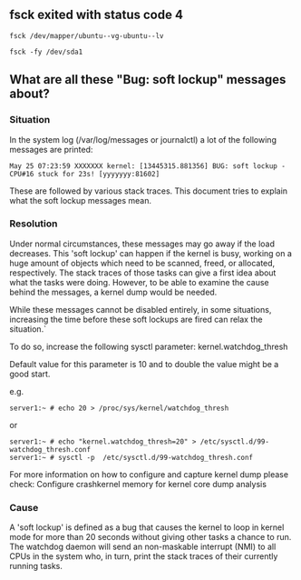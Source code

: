 ## fsck exited with status code 4
```shell
fsck /dev/mapper/ubuntu--vg-ubuntu--lv

fsck -fy /dev/sda1 
```

## What are all these "Bug: soft lockup" messages about?
### Situation
In the system log (/var/log/messages or journalctl) a lot of the following messages are printed:
```shell
May 25 07:23:59 XXXXXXX kernel: [13445315.881356] BUG: soft lockup - CPU#16 stuck for 23s! [yyyyyyy:81602]
```
These are followed by various stack traces.  This document tries to explain what the soft lockup messages mean.

### Resolution
Under normal circumstances, these messages may go away if the load decreases.
This 'soft lockup' can happen if the kernel is busy, working on a huge amount of objects which need to be scanned, freed, or allocated, respectively.
The stack traces of those tasks can give a first idea about what the tasks were doing. However, to be able to examine the cause behind the messages, a kernel dump would be needed.

While these messages cannot be disabled entirely, in some situations, increasing the time before these
soft lockups are fired can relax the situation.`

To do so, increase the following sysctl parameter: kernel.watchdog_thresh

Default value for this parameter is 10 and to double the value might be a good start.

e.g.
```shell
server1:~ # echo 20 > /proc/sys/kernel/watchdog_thresh
```
or
```shell
server1:~ # echo "kernel.watchdog_thresh=20" > /etc/sysctl.d/99-watchdog_thresh.conf
server1:~ # sysctl -p  /etc/sysctl.d/99-watchdog_thresh.conf
```
For more information on how to configure and capture kernel dump please check: Configure crashkernel memory for kernel core dump analysis

### Cause
A 'soft lockup' is defined as a bug that causes the kernel to loop in kernel mode for more than 20 seconds without giving other tasks a chance to run.
The watchdog daemon will send an non-maskable interrupt (NMI) to all CPUs in the system who, in turn, print the stack traces of their currently running tasks.
 
